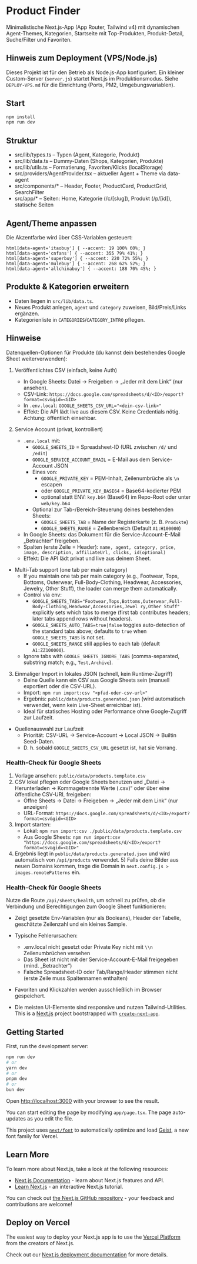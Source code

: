 Product Finder
==============

Minimalistische Next.js-App (App Router, Tailwind v4) mit dynamischen Agent-Themes, Kategorien, Startseite mit Top-Produkten, Produkt-Detail, Suche/Filter und Favoriten.

Hinweis zum Deployment (VPS/Node.js)
------------------------------------
Dieses Projekt ist für den Betrieb als Node.js-App konfiguriert. Ein kleiner Custom-Server (`server.js`) startet Next.js im Produktionsmodus. Siehe `DEPLOY-VPS.md` für die Einrichtung (Ports, PM2, Umgebungsvariablen).

Start
-----

```bash
npm install
npm run dev
```

Struktur
--------

- src/lib/types.ts – Typen (Agent, Kategorie, Produkt)
- src/lib/data.ts – Dummy-Daten (Shops, Kategorien, Produkte)
- src/lib/utils.ts – Formatierung, Favoriten/Klicks (localStorage)
- src/providers/AgentProvider.tsx – aktueller Agent + Theme via data-agent
- src/components/* – Header, Footer, ProductCard, ProductGrid, SearchFilter
- src/app/* – Seiten: Home, Kategorie (/c/[slug]), Produkt (/p/[id]), statische Seiten

Agent/Theme anpassen
--------------------

Die Akzentfarbe wird über CSS-Variablen gesteuert:

```
html[data-agent='itaobuy'] { --accent: 19 100% 60%; }
html[data-agent='cnfans'] { --accent: 355 79% 41%; }
html[data-agent='superbuy'] { --accent: 220 72% 55%; }
html[data-agent='mulebuy'] { --accent: 268 62% 52%; }
html[data-agent='allchinabuy'] { --accent: 188 70% 45%; }
```

Produkte & Kategorien erweitern
-------------------------------

- Daten liegen in `src/lib/data.ts`.
- Neues Produkt anlegen, `agent` und `category` zuweisen, Bild/Preis/Links ergänzen.
- Kategorienliste in `CATEGORIES`/`CATEGORY_INTRO` pflegen.

Hinweise
--------

Datenquellen-Optionen für Produkte (du kannst dein bestehendes Google Sheet weiterverwenden):

1) Veröffentlichtes CSV (einfach, keine Auth)
   - In Google Sheets: Datei → Freigeben → „Jeder mit dem Link“ (nur ansehen).
   - CSV-Link: `https://docs.google.com/spreadsheets/d/<ID>/export?format=csv&gid=<GID>`
   - In `.env.local`: `GOOGLE_SHEETS_CSV_URL="<dein-csv-link>"`
   - Effekt: Die API lädt live aus diesem CSV. Keine Credentials nötig. Achtung: öffentlich einsehbar.

2) Service Account (privat, kontrolliert)
   - `.env.local` mit: 
     - `GOOGLE_SHEETS_ID` = Spreadsheet-ID (URL zwischen `/d/` und `/edit`)
     - `GOOGLE_SERVICE_ACCOUNT_EMAIL` = E-Mail aus dem Service-Account JSON
     - Eines von:
       - `GOOGLE_PRIVATE_KEY` = PEM-Inhalt, Zeilenumbrüche als `\n` escapen
       - oder `GOOGLE_PRIVATE_KEY_BASE64` = Base64-kodierter PEM
       - optional statt ENV: `key.b64` (Base64) im Repo-Root oder unter `web/key.b64`
     - Optional zur Tab-/Bereich-Steuerung deines bestehenden Sheets:
       - `GOOGLE_SHEETS_TAB` = Name der Registerkarte (z. B. `Produkte`)
       - `GOOGLE_SHEETS_RANGE` = Zellenbereich (Default `A1:H100000`)
   - In Google Sheets: das Dokument für die Service-Account-E-Mail „Betrachter“ freigeben.
   - Spalten (erste Zeile = Header): `name, agent, category, price, image, description, affiliateUrl, clicks, id(optional)`
   - Effekt: Die API lädt privat und live aus deinem Sheet.

  - Multi-Tab support (one tab per main category)
    - If you maintain one tab per main category (e.g., Footwear, Tops, Bottoms, Outerwear, Full-Body-Clothing, Headwear, Accessories, Jewelry, Other Stuff), the loader can merge them automatically.
    - Control via env:
      - `GOOGLE_SHEETS_TABS="Footwear,Tops,Bottoms,Outerwear,Full-Body-Clothing,Headwear,Accessories,Jewel ry,Other Stuff"` explicitly sets which tabs to merge (first tab contributes headers; later tabs append rows without headers).
      - `GOOGLE_SHEETS_AUTO_TABS=true|false` toggles auto-detection of the standard tabs above; defaults to `true` when `GOOGLE_SHEETS_TABS` is not set.
      - `GOOGLE_SHEETS_RANGE` still applies to each tab (default `A1:ZZ100000`).
    - Ignore tabs with `GOOGLE_SHEETS_IGNORE_TABS` (comma-separated, substring match; e.g., `Test,Archive`).

3) Einmaliger Import in lokales JSON (schnell, kein Runtime-Zugriff)
   - Deine Quelle kann ein CSV aus Google Sheets sein (manuell exportiert oder die CSV-URL).
   - Import: `npm run import:csv "<pfad-oder-csv-url>"`
   - Ergebnis: `public/data/products.generated.json` (wird automatisch verwendet, wenn kein Live-Sheet erreichbar ist).
   - Ideal für statisches Hosting oder Performance ohne Google-Zugriff zur Laufzeit.

- Quellenauswahl zur Laufzeit
  - Priorität: CSV-URL → Service-Account → Local JSON → Builtin Seed-Daten.
  - D. h. sobald `GOOGLE_SHEETS_CSV_URL` gesetzt ist, hat sie Vorrang.

### Health-Check für Google Sheets
  1) Vorlage ansehen: `public/data/products.template.csv`
  2) CSV lokal pflegen oder Google Sheets benutzen und „Datei → Herunterladen → Kommagetrennte Werte (.csv)“ oder über eine öffentliche CSV-URL freigeben:
	  - Öffne Sheets → Datei → Freigeben → „Jeder mit dem Link“ (nur anzeigen)
	  - URL-Format: `https://docs.google.com/spreadsheets/d/<ID>/export?format=csv&gid=<GID>`
  3) Import starten:
	  - Lokal: `npm run import:csv ./public/data/products.template.csv`
	  - Aus Google Sheets: `npm run import:csv "https://docs.google.com/spreadsheets/d/<ID>/export?format=csv&gid=<GID>"`
  4) Ergebnis liegt in `public/data/products.generated.json` und wird automatisch von `/api/products` verwendet.
    5) Falls deine Bilder aus neuen Domains kommen, trage die Domain in `next.config.js > images.remotePatterns` ein.

### Health-Check für Google Sheets

Nutze die Route `/api/sheets/health`, um schnell zu prüfen, ob die Verbindung und Berechtigungen zum Google Sheet funktionieren:

- Zeigt gesetzte Env-Variablen (nur als Booleans), Header der Tabelle, geschätzte Zeilenzahl und ein kleines Sample.
- Typische Fehlerursachen:
  - .env.local nicht gesetzt oder Private Key nicht mit `\\n` Zeilenumbrüchen versehen
  - Das Sheet ist nicht mit der Service-Account-E-Mail freigegeben (mind. „Betrachter“)
  - Falsche Spreadsheet-ID oder Tab/Range/Header stimmen nicht (erste Zeile muss Spaltennamen enthalten)


- Favoriten und Klickzahlen werden ausschließlich im Browser gespeichert.
- Die meisten UI-Elemente sind responsive und nutzen Tailwind-Utilities.
This is a [Next.js](https://nextjs.org) project bootstrapped with [`create-next-app`](https://nextjs.org/docs/app/api-reference/cli/create-next-app).

## Getting Started

First, run the development server:

```bash
npm run dev
# or
yarn dev
# or
pnpm dev
# or
bun dev
```

Open [http://localhost:3000](http://localhost:3000) with your browser to see the result.

You can start editing the page by modifying `app/page.tsx`. The page auto-updates as you edit the file.

This project uses [`next/font`](https://nextjs.org/docs/app/building-your-application/optimizing/fonts) to automatically optimize and load [Geist](https://vercel.com/font), a new font family for Vercel.

## Learn More

To learn more about Next.js, take a look at the following resources:

- [Next.js Documentation](https://nextjs.org/docs) - learn about Next.js features and API.
- [Learn Next.js](https://nextjs.org/learn) - an interactive Next.js tutorial.

You can check out [the Next.js GitHub repository](https://github.com/vercel/next.js) - your feedback and contributions are welcome!

## Deploy on Vercel

The easiest way to deploy your Next.js app is to use the [Vercel Platform](https://vercel.com/new?utm_medium=default-template&filter=next.js&utm_source=create-next-app&utm_campaign=create-next-app-readme) from the creators of Next.js.

Check out our [Next.js deployment documentation](https://nextjs.org/docs/app/building-your-application/deploying) for more details.
